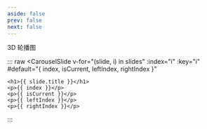 ```yaml
---
aside: false
prev: false
next: false
---
```


<span class="my-title">3D 轮播图</span>

<script setup lang="ts">
import Carousel3D from "./Carousel3D/Carousel3D.vue"
import CarouselSlide from "./Carousel3D/CarouselSlide.vue"

const slides = [
  {
    title: "Slide 1",
    desc: "Lorem ipsum dolor sit amet, consectetur adipisicing elit. Enim, maxime.",
    src: "https://placehold.it/360x270"
  },
  {
    title: "Slide 2",
    desc: "Lorem ipsum dolor sit amet ",
    src: "https://placehold.it/360x270"
  },
  {
    title: "Slide 3",
    desc: "Lorem ipsum dolor sit amet, consectetur adipisicing elit. ",
    src: "https://placehold.it/360x270"
  },
  {
    title: "Slide 4",
    desc: "Lorem ipsum dolor sit amet,  Enim, maxime.",
    src: "https://placehold.it/360x270"
  },
  {
    title: "Slide 5",
    desc: "Lorem ipsum dolor sit amet, consectetur adipisicing elit. Enim, maxime.",
    src: "https://placehold.it/360x270"
  },
  {
    title: "Slide 6",
    desc: "Lorem ipsum dolor sit amet, consectetur adipisicing elit. Enim, maxime.",
    src: "https://placehold.it/360x270"
  },
  {
    title: "Slide 7",
    desc: "Lorem ipsum dolor sit amet, consectetur adipisicing elit. Enim, maxime.",
    src: "https://placehold.it/360x270"
  },
  {
    title: "Slide 8",
    desc: "Lorem ipsum dolor sit amet, consectetur adipisicing elit. Enim, maxime.",
    src: "https://placehold.it/360x270"
  },
  {
    title: "Slide 9",
    desc: "Lorem ipsum dolor sit amet, consectetur adipisicing elit. Enim, maxime.",
    src: "https://placehold.it/360x270"
  },
  {
    title: "Slide 10",
    desc: "Lorem ipsum dolor sit amet, consectetur adipisicing elit. Enim, maxime.",
    src: "https://placehold.it/360x270"
  }
]
</script>

::: raw
<Carousel3D display="5" startIndex="4" :width="150" :height="200" :perspective="0">
  <CarouselSlide
    v-for="(slide, i) in slides"
    :index="i"
    :key="i"
    #default="{ index, isCurrent, leftIndex, rightIndex }"
  >
    <h1>{{ slide.title }}</h1>
    <p>{{ index }}</p>
    <p>{{ isCurrent }}</p>
    <p>{{ leftIndex }}</p>
    <p>{{ rightIndex }}</p>
  </CarouselSlide>
</Carousel3D>
:::

<style scoped>
.carousel-3d-container {
  height: 220px !important;
}
.current {
  box-shadow: 0px 0px 20px 5px #ffdf5e;
}
</style>

